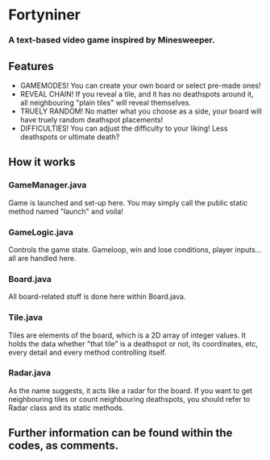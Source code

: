 # Fortyniner 
### A text-based video game inspired by Minesweeper.

## Features
- GAMEMODES! You can create your own board or select pre-made ones!
- REVEAL CHAIN! If you reveal a tile, and it has no deathspots around it, all neighbouring "plain tiles" will reveal themselves.
- TRUELY RANDOM! No matter what you choose as a side, your board will have truely random deathspot placements!
- DIFFICULTIES! You can adjust the difficulty to your liking! Less deathspots or ultimate death?

## How it works
### GameManager.java
Game is launched and set-up here. You may simply call the public static method named "launch" and voila!
### GameLogic.java
Controls the game state. Gameloop, win and lose conditions, player inputs... all are handled here.
### Board.java
All board-related stuff is done here within Board.java.
### Tile.java
Tiles are elements of the board, which is a 2D array of integer values. It holds the data whether "that tile" is a deathspot or not, its coordinates, etc, every detail and every method controlling itself.
### Radar.java
As the name suggests, it acts like a radar for the board. If you want to get neighbouring tiles or count neighbouring deathspots, you should refer to Radar class and its static methods.

## Further information can be found within the codes, as comments.
